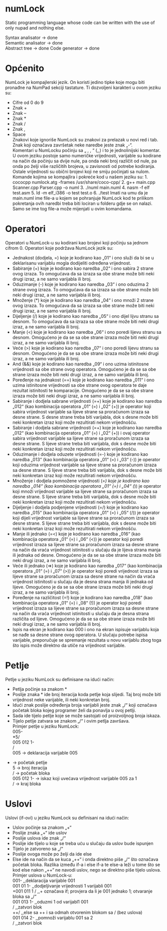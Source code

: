 # numLock
Static programming language whose code can be written with the use of only nupad and nothing else.  
  
Syntax analisator -> done  
Semantic analisator -> done  
Abstract tree -> done 
Code generator -> done

# Općenito
NumLock je kompajlerski jezik. On koristi jedino tipke koje mogu biti pronađne na NumPad sekciji tastature. Ti dozvoljeni karakteri u ovom jeziku su:  
- Cifre od 0 do 9  
- Znak +  
- Znak –  
- Znak *  
- Znak /  
- Znak ,  
- Space  
Znakovi koje ignoriše NumLock su znakovi za prelazak u novi red i tab.  
Znak koji označava završetak neke naredbe jeste znak „-“.  
Komentari u NumLocku počinju sa „ , , “ (,,) i to je jednolinijski komentar.  
U ovom jeziku postoje samo numeričke vrijednosti, varijable su kodirane na način da počinju sa dvije nule, pa onda neki broj različit od nule, pa onda po želji više različitih brojeva, u zavisnosti od potrebe kodiranja.  
Ostale vrijednosti su obični brojevi koji ne smiju počinjati sa nulom.  
Komande kojima se kompajlira i pokreće kod u našem jeziku su: 1. cococpp numlock.atg -frames /usr/share/coco-cpp/ 2. g++ main.cpp Scanner.cpp Parser.cpp -o numl 3. ./numl main.numl 4. nasm -f elf test.asm 5. ld -m elf_i386 -o test test.o 6. ./test
Imati na umu da je main.numl ime file-a u kojem se pohranjuje NumLock kod te prilikom pokretanja ovih naredbi treba biti lociran u folderu gdje se on nalazi. Samo se ime tog file-a može mijenjati u ovim komandama.  

# Operatori
Operatori u NumLock-u su kodirani kao brojevi koji počinju sa jednom cifrom 0. Operatori koje podržava NumLock jezik su:
- Jednakost (dodjela, =) koje je kodirano kao „01“ i ono služi da bi se u deklarisanu varijablu mogla dodijeliti određena vrijednost.  
- Sabiranje (+) koje je kodirano kao naredba „02“ i ono sabira 2 strane ovog izraza. To omogućava da sa izraza sa obe strane može biti neki drugi izraz, a ne samo varijabla ili broj.  
- Oduzimanje (-) koje je kodirano kao naredba „03“ i ono oduzima 2 strane ovog izraza. To omogućava da sa izraza sa obe strane može biti neki drugi izraz, a ne samo varijabla ili broj.  
- Množenje (*) koje je kodirano kao naredba „04“ i ono množi 2 strane ovog izraza. To omogućava da sa izraza sa obe strane može biti neki drugi izraz, a ne samo varijabla ili broj.  
- Dijeljenje (/) koje je kodirano kao naredba „05“ i ono dijel lijvu stranu sa desnom. To omogućava da sa izraza sa obe strane može biti neki drugi izraz, a ne samo varijabla ili broj.  
- Manje (<) koje je kodirano kao naredba „06“ i ono poredi lijevu stranu sa desnom. Omogućeno je da se sa obe strane izraza može biti neki drugi izraz, a ne samo varijabla ili broj.  
- Veće (>) koje je kodirano kao naredba „07“ i ono poredi lijevu stranu sa desnom. Omogućeno je da se sa obe strane izraza može biti neki drugi izraz, a ne samo varijabla ili broj.  
- And (&&) koje je kodirano kao naredba „09“ i ono uzima istinitosne vrijednosti sa obe strane ovog operatora. Omogućeno je da se sa obe strane izraza može biti neki drugi izraz, a ne samo varijabla ili broj.  
- Poređenje na jednakost (==) koje je kodirano kao naredba „011“ i ono uzima istinitosne vrijednosti sa obe strane ovog operatora te daje rezultat istinitosti te komparacije. Omogućeno je da se sa obe strane izraza može biti neki drugi izraz, a ne samo varijabla ili broj.  
- Sabiranje i dodjela sabrane vrijednosti (=+) koje je kodirano kao naredba „012“ (kao kombinacija operatora „01“ (=) i „02“ (+)) je operator koji sabira vrijednost varijable sa lijeve strane sa proračunom izraza sa desne strane. S desne strane treba biti varijabla, dok s desne može biti neki konkretan izraz koji može rezultirati nekom vrijednošću.  
- Sabiranje i dodjela sabrane vrijednosti (=+) koje je kodirano kao naredba „012“ (kao kombinacija operatora „01“ (=) i „02“ (+)) i ovaj operator sabira vrijednost varijable sa lijeve strane sa proračunom izraza sa desne strane. S lijeve strane treba biti varijabla, dok s desne može biti neki konkretan izraz koji može rezultirati nekom vrijednošću.  
- Oduzimanje i dodjela oduzete vrijednosti (=-) koje je kodirano kao naredba „013“ (kao kombinacija operatora „01“ (=) i „03“ (-)) je operator koji oduzima vrijednost varijable sa lijeve strane sa proračunom izraza sa desne strane. S lijeve strane treba biti varijabla, dok s desne može biti neki konkretan izraz koji može rezultirati nekom vrijednošću.  
- Množenje i dodjela pomnožene vrijednosti (=*) koje je kodirano kao naredba „014“ (kao kombinacija operatora „01“ (=) i „04“ (*)) je operator koji množi vrijednost varijable sa lijeve strane sa proračunom izraza sa desne strane. S lijeve strane treba biti varijabla, dok s desne može biti neki konkretan izraz koji može rezultirati nekom vrijednošću.  
- Dijeljenje i dodjela podjenjene vrijednosti (=/) koje je kodirano kao naredba „015“ (kao kombinacija operatora „01“ (=) i „05“ (/)) je operator koji dijeli vrijednost varijable sa lijeve strane sa proračunom izraza sa desne strane. S lijeve strane treba biti varijabla, dok s desne može biti neki konkretan izraz koji može rezultirati nekom vrijednošću.  
- Manje ili jednako (=<) koje je kodirano kao naredba „016“ (kao kombinacija operatora „01“ (=) i „06“ (<)) je operator koji poredi vrijednost izraza sa lijeve strane sa proračunom izraza sa desne strane na način da vraća vrijednost istinitosti u slučaju da je lijeva strana manja ili jednaka od desne. Omogućeno je da se sa obe strane izraza može biti neki drugi izraz, a ne samo varijabla ili broj.  
- Veće ili jednako (=>) koje je kodirano kao naredba „017“ (kao kombinacija operatora „01“ (=) i „07“ (>)) je operator koji poredi vrijednost izraza sa lijeve strane sa proračunom izraza sa desne strane na način da vraća vrijednost istinitosti u slučaju da je desna strana manja ili jednaka od lijeve. Omogućeno je da se sa obe strane izraza može biti neki drugi izraz, a ne samo varijabla ili broj.  
- Poređenje na različitost (=!) koje je kodirano kao naredba „018“ (kao kombinacija operatora „01“ (=) i „08“ (!)) je operator koji poredi vrijednost izraza sa lijeve strane sa proračunom izraza sa desne strane na način da vraća vrijednost istinitosti u slučaju da je desna strana različita od lijeve. Omogućeno je da se sa obe strane izraza može biti neki drugi izraz, a ne samo varijabla ili broj.  
- Ispis na ekran je kodirano kao 000 i ono na ekran ispisuje varijablu koja se nađe sa desne strane ovog operatora. U slučaju potrebe ispisa varijable, preporučuje se spremanje rezultata u novu varijablu zbog toga što ispis može direktno da utiče na vrijednost varijable.  

  
# Petlje  
Petlje u jeziku NumLock su definisane na idući način:  
- Petlja počinje sa znakom *  
- Poslije znaka * ide broj iteracija koda petlje koja slijedi. Taj broj može biti vrijednost neke varijable, ili neki konkretan broj.  
- Idući znak poslije određenja broja varijabli jeste znak „/“ koji označava početak bloka kojeg programer želi da ponavlja u ovoj petlji.  
- Sada ide tijelo petlje koje se može sastojati od proizvoljnog broja iskaza.  
- Tijelo petlje zatvara se znakom „/“ i ovim petlja završava.  
Primjer petlje u jeziku NumLock:  
005-  
*5/  
005 012 1-  
/  
005 -> deklaracija varijable 005  
* -> početak petlje  
5 -> broj iteracija  
/ -> početak bloka  
005 012 1- -> iskaz koji uvećava vrijednost varijable 005 za 1  
/ -> kraj bloka  
  
# Uslovi  
Uslovi (if-ovi) u jeziku NumLock su definisani na idući način:  
- Uslov počinje sa znakom „+“  
- Poslije znaka „+“ ide uslov  
- Poslije uslova ide znak „/“  
- Poslije ide tijelo u koje se treba uću u slučaju da uslov bude ispunjen  
- Tijelo je zatvoreno sa „/“  
- Poslije ovoga može po želji da ide else  
- Else ide na način da se kuca „++“ i onda direktno piše „/“ što označava početak bloka. Razlika između if-a i else if-a te else-a leži u tome što se kod else nakon „++“ ne navodi uslov, nego se direktno piše tijelo uslova.  
Primjer uslova u NumLock-u:  
001- ,,deklaracija varijable 001  
001 01 1- ,,dodjeljivanje vrijednosti 1 varijabli 001  
+001 011 1 / ,,+ označava if; provjera da li je 001 jednako 1; otvaranje bloka sa „/“  
001 013 1- ,,oduzmi 1 od varijabl1 001  
/ ,,zatvori blok  
++/ ,,else sa ++ i sa odmah otvorenim blokom sa / (bez uslova)  
001 014 2- ,,pomnoži varijablu 001 sa 2  
/ ,,zatvori blok  
